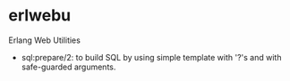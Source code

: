 # erlwebu
Erlang Web Utilities

* sql:prepare/2: to build SQL by using simple template with '?'s and with safe-guarded arguments.
